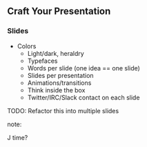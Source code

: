 ## Craft Your Presentation

### Slides

* Colors
  * Light/dark, heraldry
  * Typefaces
  * Words per slide (one idea == one slide)
  * Slides per presentation
  * Animations/transitions
  * Think inside the box
  * Twitter/IRC/Slack contact on each slide

TODO: Refactor this into multiple slides

note: 

J
time?

